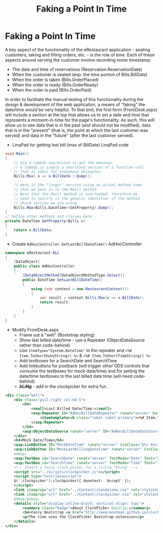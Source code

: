 ﻿---
title: Faking a Point In Time
---
# Faking a Point In Time

A key aspect of the functionality of the eRestaurant application - seating customers, taking and filling orders, etc. - is the role of *time*. Each of these aspects around serving the customer involve recording some timestamp:

- The date and time of reservations (Reservation.ReservationDate)
- When the customer is seated (esp. the time portion of Bills.BillDate)
- When the order is taken (Bills.OrderPlaced)
- When the order is ready (Bills.OrderReady)
- When the order is paid (Bills.OrderPaid)

In order to facilitate the manual testing of this functionality during the design & development of the web application, a means of "faking" the date/time would be very helpful. To that end, the first form (FrontDesk.aspx) will include a section at the top that allows us to set a date and time that represents a moment-in-time for the page's functionality. As such, this will allow us to see data that is in the past (and should not be modified), data that is in the "present" (that is, the point at which the last customer was served) and data in the "future" (after the last customer served).

- LinqPad for getting last bill (max of BillDate) LinqPad code

```csharp
void Main()
{
    // Use a Lambda expression to get the maximum.
    // A lambda is simply a shorthand version of a function call
    // that is ideal for anonymous delegates.
    Bills.Max( x => x.BillDate ).Dump();

    // Here is the "longer" version using an actual method name
    // that we pass in to the Max() method.
    // Note that the Max() method is overloaded, therefore we
    // need to specify in the generic identifier of the method
    // which version we are using
    Bills.Max<Bills,DateTime>(GetProperty).Dump();
}
// Define other methods and classes here
private DateTime GetProperty(Bills x)
{
    return x.BillDate;
}
```

- Create `AdHocController.GetLastBillDateTime()` AdHocController

```csharp
namespace eRestaurant.BLL
{
    [DataObject]
    public class AdHocController
    {
        [DataObjectMethod(DataObjectMethodType.Select)]
        public DateTime GetLastBillDateTime()
        {
            using (var context = new RestaurantContext())
            {
                var result = context.Bills.Max(x => x.BillDate);
                return result;
            }
        }
    }
}
```

- Modify FrontDesk.aspx
  - Frame out a "well" (Bootstrap styling)
  - Show last billed date/time - use a Repeater (ObjectDataSource rather than code-behind)
  - Use `ItemType="System.DateTime"` in the repeater and `<%# Item.ToShortDateString() %>` & `<%# Item.ToShortTimeString() %>`
  - Add textboxes for a SearchDate and SearchTime
  - Add linkbuttons for postback (will trigger other ODS controls that consume the textboxes for mock date/time) and for setting the date/time textboxes to the last billed date time (will need code-behind)
  - ***bLiNg*** - add in the clockpicker for extra fun.

```xml
<div class="well">
    <div class="pull-right col-md-5">
        <h4>
            <small>Last Billed Date/Time:</small>
            <asp:Repeater ID="AdHocBillDateRepeater" runat="server" DataSourceID="AdHocBillDateDataSource" ItemType="System.DateTime">
                <itemtemplate><b class="label label-primary"><%# Item.ToShortDateString() %></b> &ndash; <b class="label label-info"><%# Item.ToShortTimeString() %></b></itemtemplate>
            </asp:Repeater>
        </h4>
        <asp:ObjectDataSource runat="server" ID="AdHocBillDateDataSource" OldValuesParameterFormatString="original_{0}" SelectMethod="GetLastBillDateTime" TypeName="eRestaurant.BLL.AdHocController"></asp:ObjectDataSource>
    </div>
    <h4>Mock Date/Time</h4>
    <asp:LinkButton ID="MockDateTime" runat="server" CssClass="btn btn-primary">Post-back new date/time:</asp:LinkButton>
    <asp:LinkButton ID="MockLastBillingDateTime" runat="server" CssClass="btn btn-default" OnClick="MockLastBillingDateTime_Click">Set to Last-Billed date/time:</asp:LinkButton>
    &nbsp;
    <asp:TextBox id="SearchDate" runat="server" TextMode="Date" Text="2014-10-16"></asp:TextBox>
    <asp:TextBox id="SearchTime" runat="server" TextMode="Time" Text="13:00" CssClass="clockpicker"></asp:TextBox>
    <!-- Insert a fancy clock-picker for a little "bling" -->
    <script src="../Scripts/clockpicker.js"></script>
    <script type="text/javascript">
    $('.clockpicker').clockpicker({ donetext: 'Accept' });
    </script>
    <link itemprop="url" href="../Content/standalone.css" rel="stylesheet">
    <link itemprop="url" href="../Content/clockpicker.css" rel="stylesheet">
    &nbsp;&nbsp;
    <details style="display:inline-block; vertical-align: top;">
        <summary class="badge">About ClockPicker &hellip;</summary>
        <h4>Fancy Bootstrap <a href="http://weareoutman.github.io/clockpicker/">ClockPicker</a></h4>
        <p>The time uses the ClockPicker Bootstrap extension</p>
    </details>
</div>
```
